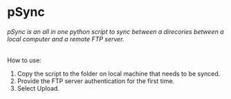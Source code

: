 pSync
=====

<h6>pSync is an all in one python script to sync between a direcories between a local computer and a remote FTP server.</h6>

How to use:</br>

1. Copy the script to the folder on local machine that needs to be synced.</br>
2. Provide the FTP server authentication for the first time.</br>
3. Select Upload.
